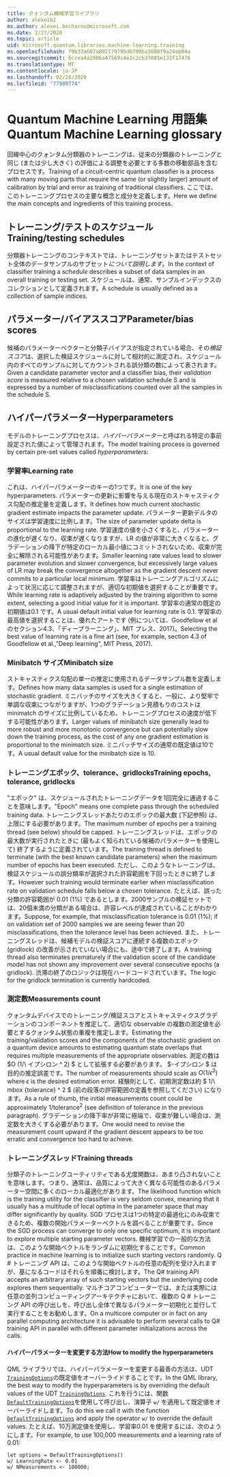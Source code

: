 ```yaml
---
title: クォンタム機械学習ライブラリ
author: alexeib2
ms.author: alexei.bocharov@microsoft.com
ms.date: 2/27/2020
ms.topic: article
uid: microsoft.quantum.libraries.machine-learning.training
ms.openlocfilehash: f9b33a607a892179795d0700ba3080f9a24ab94a
ms.sourcegitcommit: 6ccea4a2006a47569c4e2c2cb37001e132f17476
ms.translationtype: MT
ms.contentlocale: ja-JP
ms.lasthandoff: 02/28/2020
ms.locfileid: "77909774"
---
```

# <a name="quantum-machine-learning-glossary"></a><span data-ttu-id="1657e-102">Quantum Machine Learning 用語集</span><span class="sxs-lookup"><span data-stu-id="1657e-102">Quantum Machine Learning glossary</span></span>

<span data-ttu-id="1657e-103">回線中心のクォンタム分類器のトレーニングは、従来の分類器のトレーニングと同じ (または少し大きく) の評価による調整を必要とする多数の移動部品を含むプロセスです。</span><span class="sxs-lookup"><span data-stu-id="1657e-103">Training of a circuit-centric quantum classifier is a process with many moving parts that require the same (or slightly larger) amount of calibration by trial and error as training of traditional classifiers.</span></span> <span data-ttu-id="1657e-104">ここでは、このトレーニングプロセスの主要な概念と成分を定義します。</span><span class="sxs-lookup"><span data-stu-id="1657e-104">Here we define the main concepts and ingredients of this training process.</span></span>

## <a name="trainingtesting-schedules"></a><span data-ttu-id="1657e-105">トレーニング/テストのスケジュール</span><span class="sxs-lookup"><span data-stu-id="1657e-105">Training/testing schedules</span></span>

<span data-ttu-id="1657e-106">分類器トレーニングのコンテキストでは、トレーニングセットまたはテストセット全体のデータサンプルのサブセット*について説明します*。</span><span class="sxs-lookup"><span data-stu-id="1657e-106">In the context of classifier training a *schedule* describes a subset of data samples in an overall training or testing set.</span></span> <span data-ttu-id="1657e-107">スケジュールは、通常、サンプルインデックスのコレクションとして定義されます。</span><span class="sxs-lookup"><span data-stu-id="1657e-107">A schedule is usually defined as a collection of sample indices.</span></span>

## <a name="parameterbias-scores"></a><span data-ttu-id="1657e-108">パラメーター/バイアススコア</span><span class="sxs-lookup"><span data-stu-id="1657e-108">Parameter/bias scores</span></span>

<span data-ttu-id="1657e-109">候補のパラメーターベクターと分類子バイアスが指定されている場合、その*検証スコア*は、選択した検証スケジュールに対して相対的に測定され、スケジュール内のすべてのサンプルに対してカウントされる誤分類の数によって表されます。</span><span class="sxs-lookup"><span data-stu-id="1657e-109">Given a candidate parameter vector and a classifier bias, their *validation score* is measured relative to a chosen validation schedule S and is expressed by a number of misclassifications counted over all the samples in the schedule S.</span></span>

## <a name="hyperparameters"></a><span data-ttu-id="1657e-110">ハイパーパラメーター</span><span class="sxs-lookup"><span data-stu-id="1657e-110">Hyperparameters</span></span>

<span data-ttu-id="1657e-111">モデルのトレーニングプロセスは、*ハイパーパラメーター*と呼ばれる特定の事前設定された値によって管理されます。</span><span class="sxs-lookup"><span data-stu-id="1657e-111">The model training process is governed by certain pre-set values called *hyperparameters*:</span></span>

### <a name="learning-rate"></a><span data-ttu-id="1657e-112">学習率</span><span class="sxs-lookup"><span data-stu-id="1657e-112">Learning rate</span></span>

<span data-ttu-id="1657e-113">これは、ハイパーパラメーターのキーの1つです。</span><span class="sxs-lookup"><span data-stu-id="1657e-113">It is one of the key hyperparameters.</span></span> <span data-ttu-id="1657e-114">パラメーターの更新に影響を与える現在のストキャスティクス勾配の推定量を定義します。</span><span class="sxs-lookup"><span data-stu-id="1657e-114">It defines how much current stochastic gradient estimate impacts the parameter update.</span></span> <span data-ttu-id="1657e-115">パラメーター更新デルタのサイズは学習速度に比例します。</span><span class="sxs-lookup"><span data-stu-id="1657e-115">The size of parameter update delta is proportional to the learning rate.</span></span> <span data-ttu-id="1657e-116">学習速度の値を小さくすると、パラメーターの進化が遅くなり、収束が遅くなりますが、LR の値が非常に大きくなると、グラデーションの降下が特定のローカル最小値にコミットされないため、収束が完全に解除される可能性があります。</span><span class="sxs-lookup"><span data-stu-id="1657e-116">Smaller learning rate values lead to slower parameter evolution and slower convergence, but excessively large values of LR may break the convergence altogether as the gradient descent never commits to a particular local minimum.</span></span> <span data-ttu-id="1657e-117">学習率はトレーニングアルゴリズムによって状況に応じて調整されますが、適切な初期値を選択することが重要です。</span><span class="sxs-lookup"><span data-stu-id="1657e-117">While learning rate is adaptively adjusted by the training algorithm to some extent, selecting a good initial value for it is important.</span></span> <span data-ttu-id="1657e-118">学習率の通常の既定の初期値は0.1 です。</span><span class="sxs-lookup"><span data-stu-id="1657e-118">A usual default initial value for learning rate is 0.1.</span></span> <span data-ttu-id="1657e-119">学習率の最高値を選択することは、優れたアートです (例については、Goodfellow et al のセクション4.3、「ディープラーニング」、MIT プレス、2017)。</span><span class="sxs-lookup"><span data-stu-id="1657e-119">Selecting the best value of learning rate is a fine art (see, for example, section 4.3 of Goodfellow et al.,"Deep learning", MIT Press, 2017).</span></span>

### <a name="minibatch-size"></a><span data-ttu-id="1657e-120">Minibatch サイズ</span><span class="sxs-lookup"><span data-stu-id="1657e-120">Minibatch size</span></span>

<span data-ttu-id="1657e-121">ストキャスティクス勾配の単一の推定に使用されるデータサンプル数を定義します。</span><span class="sxs-lookup"><span data-stu-id="1657e-121">Defines how many data samples is used for a single estimation of stochastic gradient.</span></span> <span data-ttu-id="1657e-122">ミニバッチのサイズを大きくすると、一般に、より堅牢で単調な収束につながりますが、1つのグラデーション見積もりのコストは minimatch のサイズに比例しているため、トレーニングプロセスの速度が低下する可能性があります。</span><span class="sxs-lookup"><span data-stu-id="1657e-122">Larger values of minibatch size generally lead to more robust and more monotonic convergence but can potentially slow down the training process, as the cost of any one gradient estimation is proportional to the minimatch size.</span></span> <span data-ttu-id="1657e-123">ミニバッチサイズの通常の既定値は10です。</span><span class="sxs-lookup"><span data-stu-id="1657e-123">A usual default value for the minibatch size is 10.</span></span>

### <a name="training-epochs-tolerance-gridlocks"></a><span data-ttu-id="1657e-124">トレーニングエポック、tolerance、gridlocks</span><span class="sxs-lookup"><span data-stu-id="1657e-124">Training epochs, tolerance, gridlocks</span></span>

<span data-ttu-id="1657e-125">"エポック" は、スケジュールされたトレーニングデータを1回完全に通過することを意味します。</span><span class="sxs-lookup"><span data-stu-id="1657e-125">"Epoch" means one complete pass through the scheduled training data.</span></span>
<span data-ttu-id="1657e-126">トレーニングスレッドあたりのエポックの最大数 (下記参照) は、上限にする必要があります。</span><span class="sxs-lookup"><span data-stu-id="1657e-126">The maximum number of epochs per a training thread (see below) should be capped.</span></span> <span data-ttu-id="1657e-127">トレーニングスレッドは、エポックの最大数が実行されたときに (最もよく知られている候補のパラメーターを使用して) 終了するように定義されています。</span><span class="sxs-lookup"><span data-stu-id="1657e-127">The training thread is defined to terminate (with the best known candidate parameters) when the maximum number of epochs has been executed.</span></span> <span data-ttu-id="1657e-128">ただし、このようなトレーニングは、検証スケジュールの誤分類率が選択された許容範囲を下回ったときに終了します。</span><span class="sxs-lookup"><span data-stu-id="1657e-128">However such training would terminate earlier when misclassification rate on validation schedule falls below a chosen tolerance.</span></span> <span data-ttu-id="1657e-129">たとえば、誤った分類の許容範囲が 0.01 (1%) であるとします。2000サンプルの検証セットでは、20個未満の分類がある場合は、許容レベルが達成されていることがわかります。</span><span class="sxs-lookup"><span data-stu-id="1657e-129">Suppose, for example, that misclassification tolerance is 0.01 (1%); if on validation set of 2000 samples we are seeing fewer than 20 misclassifications, then the tolerance level has been achieved.</span></span> <span data-ttu-id="1657e-130">また、トレーニングスレッドは、候補モデルの検証スコアに連続する複数のエポック (gridlock) の改善が示されていない場合にも、途中で終了します。</span><span class="sxs-lookup"><span data-stu-id="1657e-130">A training thread also terminates prematurely if the validation score of the candidate model has not shown any improvement over several consecutive epochs (a gridlock).</span></span> <span data-ttu-id="1657e-131">渋滞の終了のロジックは現在ハードコードされています。</span><span class="sxs-lookup"><span data-stu-id="1657e-131">The logic for the gridlock termination is currently hardcoded.</span></span>

### <a name="measurements-count"></a><span data-ttu-id="1657e-132">測定数</span><span class="sxs-lookup"><span data-stu-id="1657e-132">Measurements count</span></span>

<span data-ttu-id="1657e-133">クォンタムデバイスでのトレーニング/検証スコアとストキャスティクスグラデーションのコンポーネントを推定して、適切な observable の複数の測定値を必要とするクォンタム状態の重複を推定します。</span><span class="sxs-lookup"><span data-stu-id="1657e-133">Estimating the training/validation scores and the components of the stochastic gradient on a quantum device amounts to estimating quantum state overlaps that requires multiple measurements of the appropriate observables.</span></span> <span data-ttu-id="1657e-134">測定の数は $O (1/\ イプシロン ^ 2) $ として拡張する必要があります。 $-イプシロン $ は目的の推定誤差です。</span><span class="sxs-lookup"><span data-stu-id="1657e-134">The number of measurements should scale as $O(1/\epsilon^2)$ where $\epsilon$ is the desired estimation error.</span></span>
<span data-ttu-id="1657e-135">経験則として、初期測定数は約 $ 1/\ mbox {tolerance} ^ 2 $ (前の段落の許容範囲の定義を参照してください) になります。</span><span class="sxs-lookup"><span data-stu-id="1657e-135">As a rule of thumb, the initial measurements count could be approximately $1/\mbox{tolerance}^2$ (see definition of tolerance in the previous paragraph).</span></span> <span data-ttu-id="1657e-136">グラデーションの降下率が非常に極端で、収束が難しい場合は、測定数を大きくする必要があります。</span><span class="sxs-lookup"><span data-stu-id="1657e-136">One would need to revise the measurement count upward if the gradient descent appears to be too erratic and convergence too hard to achieve.</span></span>

### <a name="training-threads"></a><span data-ttu-id="1657e-137">トレーニングスレッド</span><span class="sxs-lookup"><span data-stu-id="1657e-137">Training threads</span></span>

<span data-ttu-id="1657e-138">分類子のトレーニングユーティリティである尤度関数は、あまり凸されないことを意味します。つまり、通常は、品質によって大きく異なる可能性のあるパラメーター空間に多くのローカル最適化があります。</span><span class="sxs-lookup"><span data-stu-id="1657e-138">The likelihood function which is the training utility for the classifier is very seldom convex, meaning that it usually has a multitude of local optima in the parameter space that may differ significantly by quality.</span></span> <span data-ttu-id="1657e-139">SGD プロセスは1つの特定の最適化にのみ収束できるため、複数の開始パラメーターベクトルを調べることが重要です。</span><span class="sxs-lookup"><span data-stu-id="1657e-139">Since the SGD process can converge to only one specific optimum, it is important to explore multiple starting parameter vectors.</span></span> <span data-ttu-id="1657e-140">機械学習での一般的な方法は、このような開始ベクトルをランダムに初期化することです。</span><span class="sxs-lookup"><span data-stu-id="1657e-140">Common practice in machine learning is to initialize such starting vectors randomly.</span></span> <span data-ttu-id="1657e-141">Q # トレーニング API は、このような開始ベクトルの任意の配列を受け入れますが、基になるコードはそれらを順番に検討します。</span><span class="sxs-lookup"><span data-stu-id="1657e-141">The Q# training API accepts an arbitrary array of such starting vectors but the underlying code explores them sequentially.</span></span> <span data-ttu-id="1657e-142">マルチコアコンピューターでは、または実際には任意の並列コンピューティングアーキテクチャにおいて、複数の Q # トレーニング API の呼び出しを、呼び出し全体で異なるパラメーター初期化と並行して実行することをお勧めします。</span><span class="sxs-lookup"><span data-stu-id="1657e-142">On a multicore computer or in fact on any parallel computing architecture it is advisable to perform several calls to Q# training API in parallel with different parameter initializations across the calls.</span></span>

#### <a name="how-to-modify-the-hyperparameters"></a><span data-ttu-id="1657e-143">ハイパーパラメーターを変更する方法</span><span class="sxs-lookup"><span data-stu-id="1657e-143">How to modify the hyperparameters</span></span>

<span data-ttu-id="1657e-144">QML ライブラリでは、ハイパーパラメーターを変更する最善の方法は、UDT [`TrainingOptions`](xref:microsoft.quantum.machinelearning.trainingoptions)の既定値をオーバーライドすることです。</span><span class="sxs-lookup"><span data-stu-id="1657e-144">In the QML library, the best way to modify the hyperparameters is by overriding the default values of the UDT [`TrainingOptions`](xref:microsoft.quantum.machinelearning.trainingoptions).</span></span> <span data-ttu-id="1657e-145">これを行うには、関数[`DefaultTrainingOptions`](xref:microsoft.quantum.machinelearning.defaulttrainingoptions)を使用して呼び出し、演算子 `w/` を適用して既定値をオーバーライドします。</span><span class="sxs-lookup"><span data-stu-id="1657e-145">To do this we call it with the function [`DefaultTrainingOptions`](xref:microsoft.quantum.machinelearning.defaulttrainingoptions) and apply the operator `w/` to override the default values.</span></span> <span data-ttu-id="1657e-146">たとえば、10万測定値を使用し、学習率0.01 を使用するには、次のようにします。</span><span class="sxs-lookup"><span data-stu-id="1657e-146">For example, to use 100,000 measurements and a learning rate of 0.01:</span></span>
 ```qsharp
let options = DefaultTrainingOptions()
w/ LearningRate <- 0.01
w/ NMeasurements <- 100000;
 ```

